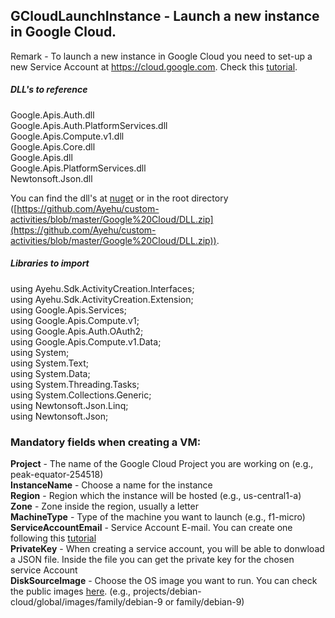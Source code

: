 ## GCloudLaunchInstance - Launch a new instance in Google Cloud.

Remark - To launch a new instance in Google Cloud you need to set-up a new Service Account at https://cloud.google.com. Check this [tutorial](https://docs.bmc.com/docs/PATROL4GoogleCloudPlatform/10/creating-a-service-account-key-in-the-google-cloud-platform-project-799095477.html).  

##### DLL's to reference
Google.Apis.Auth.dll  
Google.Apis.Auth.PlatformServices.dll  
Google.Apis.Compute.v1.dll  
Google.Apis.Core.dll  
Google.Apis.dll  
Google.Apis.PlatformServices.dll  
Newtonsoft.Json.dll  

You can find the dll's at [nuget](https://www.nuget.org/packages/Google.Apis.Compute.v1) or in the root directory ([https://github.com/Ayehu/custom-activities/blob/master/Google%20Cloud/DLL.zip](https://github.com/Ayehu/custom-activities/blob/master/Google%20Cloud/DLL.zip)).

##### Libraries to import
using Ayehu.Sdk.ActivityCreation.Interfaces;<br>
using Ayehu.Sdk.ActivityCreation.Extension;<br>
using Google.Apis.Services;<br>
using Google.Apis.Compute.v1;<br>
using Google.Apis.Auth.OAuth2;<br>
using Google.Apis.Compute.v1.Data;<br>
using System;<br>
using System.Text;<br>
using System.Data;<br>
using System.Threading.Tasks;<br>
using System.Collections.Generic;<br>
using Newtonsoft.Json.Linq;<br>
using Newtonsoft.Json;<br>

### Mandatory fields when creating a VM:
**Project**				- The name of the Google Cloud Project you are working on (e.g.,  peak-equator-254518)  
**InstanceName**		- Choose a name for the instance  
**Region**				- Region which the instance will be hosted (e.g., us-central1-a)  
**Zone**				- Zone inside the region, usually a letter  
**MachineType**			- Type of the machine you want to launch (e.g., f1-micro)  
**ServiceAccountEmail**	- Service Account E-mail. You can create one following this [tutorial](https://docs.bmc.com/docs/PATROL4GoogleCloudPlatform/10/creating-a-service-account-key-in-the-google-cloud-platform-project-799095477.html)  
**PrivateKey**			- When creating a service account, you will be able to donwload a JSON file. Inside the file you can get the private key for the chosen service Account  
**DiskSourceImage**		- Choose the OS image you want to run. You can check the public images [here](https://cloud.google.com/compute/docs/images). (e.g., projects/debian-cloud/global/images/family/debian-9 or family/debian-9)  

